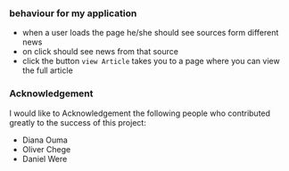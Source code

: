 ### behaviour for my application
* when a user loads the page he/she should see sources form different news
* on click should see news from that source
* click the button ```view Article``` takes you to a page where you can view the full article

### Acknowledgement
I would like to Acknowledgement the following people who contributed greatly to the success of this project:
* Diana Ouma
* Oliver Chege
* Daniel Were